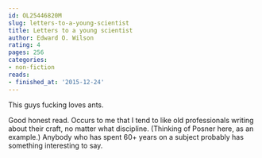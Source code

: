 ```yaml
---
id: OL25446820M
slug: letters-to-a-young-scientist
title: Letters to a young scientist
author: Edward O. Wilson
rating: 4
pages: 256
categories:
- non-fiction
reads:
- finished_at: '2015-12-24'
---
```

This guys fucking loves ants.

Good honest read. Occurs to me that I tend to like old professionals writing about their craft, no matter what discipline. (Thinking of Posner here, as an example.) Anybody who has spent 60+ years on a subject probably has something interesting to say.
